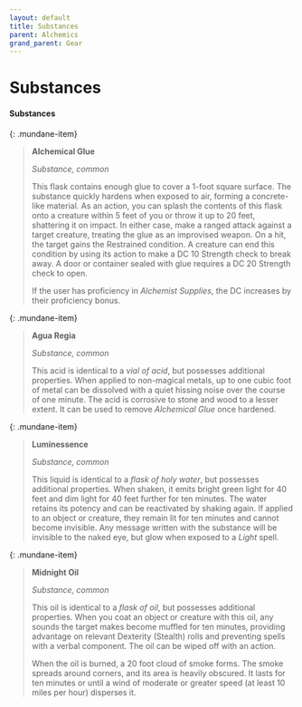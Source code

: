 ```yaml
---
layout: default
title: Substances
parent: Alchemics
grand_parent: Gear
---
```


# Substances

#### Substances

{: .mundane-item}
> **Alchemical Glue**
> 
> *Substance, common*
> 
> This flask contains enough glue to cover a 1-foot square surface. The substance quickly hardens when exposed to air, forming a concrete-like material. As an action, you can splash the contents of this flask onto a creature within 5 feet of you or throw it up to 20 feet, shattering it on impact. In either case, make a ranged attack against a target creature, treating the glue as an improvised weapon. On a hit, the target gains the Restrained condition. A creature can end this condition by using its action to make a DC 10 Strength check to break away. A door or container sealed with glue requires a DC 20 Strength check to open.
>
> If the user has proficiency in _Alchemist Supplies_, the DC increases by their proficiency bonus.


{: .mundane-item}
> **Agua Regia**
> 
> *Substance, common*
> 
> This acid is identical to a _vial of acid_, but possesses additional properties. When applied to non-magical metals, up to one cubic foot of metal can be dissolved with a quiet hissing noise over the course of one minute. The acid is corrosive to stone and wood to a lesser extent. It can be used to remove *Alchemical Glue* once hardened.


{: .mundane-item}
> **Luminessence**
> 
> *Substance, common*
> 
> This liquid is identical to a _flask of holy water_, but possesses additional properties. When shaken, it emits bright green light for 40 feet and dim light for 40 feet further for ten minutes. The water retains its potency and can be reactivated by shaking again. If applied to an object or creature, they remain lit for ten minutes and cannot become invisible. Any message written with the substance will be invisible to the naked eye, but glow when exposed to a _Light_ spell.


{: .mundane-item}
> **Midnight Oil**
> 
> *Substance, common*
> 
> This oil is identical to a _flask of oil_, but possesses additional properties. When you coat an object or creature with this oil, any sounds the target makes become muffled for ten minutes, providing advantage on relevant Dexterity (Stealth) rolls and preventing spells with a verbal component. The oil can be wiped off with an action.
>
> When the oil is burned, a 20 foot cloud of smoke forms. The smoke spreads around corners, and its area is heavily obscured. It lasts for ten minutes or until a wind of moderate or greater speed (at least 10 miles per hour) disperses it.


<!-- {: .mundane-item}
> **Pale Soap**
> 
> *Substance, common, 50 gp, 1 lb.*
> 
> This soap is identical to a _bar of soap_, but possesses additional properties. Grime, blood, rust, or other corrosion are instantly removed by the soap. Simple illusions, such as those produced by _Minor Illusion_, _Silent Image_, or _Disguise Self_ are also dispersed on contact with the soap. The outer surface of the soap becomes blackened and corroded if placed within five feet of a fey, fiend, aberration, or undead creature.


{: .mundane-item}
> **Winterbloom Extract**
> 
> *Substance, common, 50 gp, 1 lb.*
> 
> This fluid is identical to a _flask of alchemist fire_, but deals cold damage instead of fire damage. When thrown into water it freezes up to 20 gallons into solid ice. When thrown on to a wet creature or object, the target is frozen and gains the Restrained condition. A creature can end this condition by using its action to make a DC 10 Strength check to break the ice. -->

